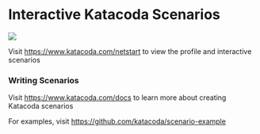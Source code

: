 # Interactive Katacoda Scenarios

[![](http://shields.katacoda.com/katacoda/netstart/count.svg)](https://www.katacoda.com/netstart "Get your profile on Katacoda.com")

Visit https://www.katacoda.com/netstart to view the profile and interactive scenarios

### Writing Scenarios
Visit https://www.katacoda.com/docs to learn more about creating Katacoda scenarios

For examples, visit https://github.com/katacoda/scenario-example
